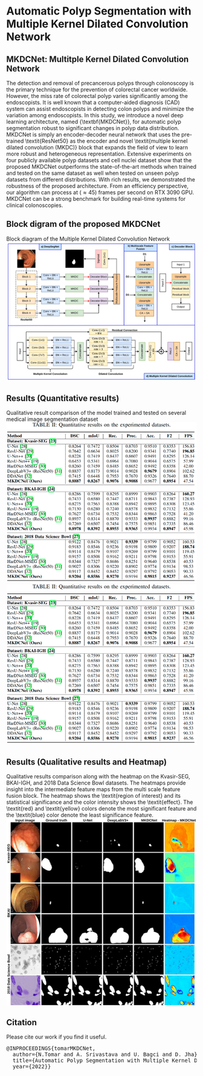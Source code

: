 # Automatic Polyp Segmentation with Multiple Kernel Dilated Convolution Network
## MKDCNet: Multitple Kernel Dilated Convolution Network 

The detection and removal of precancerous polyps through colonoscopy is the primary technique for the prevention of colorectal cancer worldwide. However, the miss rate of colorectal polyp varies significantly among the endoscopists. It is well known that a computer-aided diagnosis (CAD) system can assist endoscopists in detecting colon polyps and minimize the variation among endoscopists. In this study, we introduce a novel deep learning architecture, named {\textbf{MKDCNet}}, for automatic polyp segmentation robust to significant changes in polyp data distribution. MKDCNet is simply an encoder-decoder neural network that uses the pre-trained \textit{ResNet50} as the encoder and novel \textit{multiple kernel dilated convolution (MKDC)} block that expands the field of view to learn more robust and heterogeneous representation. Extensive experiments on four publicly available polyp datasets and cell nuclei dataset show that the proposed MKDCNet outperforms the state-of-the-art methods when trained and tested on the same dataset as well when tested on unseen polyp datasets from different distributions. With rich results, we demonstrated the robustness of the proposed architecture. From an efficiency perspective, our algorithm can process at ($\approx45$) frames per second on RTX 3090 GPU. MKDCNet can be a strong benchmark for building real-time systems for clinical colonoscopies. 

## Block digram of the proposed MKDCNet

Block diagram of the Multiple Kernel Dilated Convolution Network<br/>
<img src="mkdl-net.jpg">


## Results (Quantitative results)

Qualitative result comparison of the model trained and tested on several medical image segmentation dataset <br/>
<img src="table1.png">
<img src="table1.png">


## Results (Qualitative results and Heatmap)

Qualitative results comparison along with the heatmap on the Kvasir-SEG, BKAI-IGH, and 2018 Data Science Bowl datasets.  The heatmaps provide insight into the intermediate feature maps from the multi scale feature fusion block.  The heatmap shows the \textit{region of interest} and its statistical significance and the color intensity shows the \textit{effect}. The \textit{red} and \textit{yellow} colors denote the most significant feature and the \textit{blue} color denote the least significance feature. <br/>
<img src="qualitative-heatmap.jpg">


## Citation
Please cite our work if you find it useful. 

<pre>
@INPROCEEDINGS{tomarMKDCNet,
  author={N.Tomar and A. Srivastava and U. Bagci and D. Jha},
  title={Automatic Polyp Segmentation with Multiple Kernel Dilated Convolution Network}, 
  year={2022}}
</pre>
